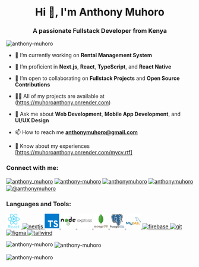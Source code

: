 <h1 align="center">Hi 👋, I'm Anthony Muhoro</h1>
<h3 align="center">A passionate Fullstack Developer from Kenya</h3>

<p align="left"> <img src="https://komarev.com/ghpvc/?username=anthony-muhoro&label=Profile%20views&color=0e75b6&style=flat" alt="anthony-muhoro" /> </p>

- 🔭 I’m currently working on **Rental Management System**

- 🌱 I’m proficient in **Next.js**, **React**, **TypeScript**, and **React Native**

- 👯 I’m open to collaborating on **Fullstack Projects** and **Open Source Contributions**

- 👨‍💻 All of my projects are available at (https://muhoroanthony.onrender.com)

- 💬 Ask me about **Web Development**, **Mobile App Development**, and **UI/UX Design**

- 📫 How to reach me **anthonymuhoro@gmail.com**

- 📄 Know about my experiences [https://muhoroanthony.onrender.com/mycv.rtf]

<h3 align="left">Connect with me:</h3>
<p align="left">
<a href="https://twitter.com/" target="blank"><img align="center" src="https://img.shields.io/badge/Twitter-1DA1F2?style=for-the-badge&logo=twitter&logoColor=white" alt="anthony_muhoro" /></a>
<a href="https://linkedin.com/in/anthony-muhoro" target="blank"><img align="center" src="https://img.shields.io/badge/LinkedIn-0077B5?style=for-the-badge&logo=linkedin&logoColor=white" alt="anthony-muhoro" /></a>
<a href="https://dev.to/anthonymuhoro" target="blank"><img align="center" src="https://img.shields.io/badge/Dev.to-0A0A0A?style=for-the-badge&logo=dev.to&logoColor=white" alt="anthonymuhoro" /></a>
<a href="https://hashnode.com/@anthonymuhoro" target="blank"><img align="center" src="https://img.shields.io/badge/Hashnode-2962FF?style=for-the-badge&logo=hashnode&logoColor=white" alt="anthonymuhoro" /></a>
<a href="https://medium.com/@anthonymuhoro" target="blank"><img align="center" src="https://img.shields.io/badge/Medium-12100E?style=for-the-badge&logo=medium&logoColor=white" alt="@anthonymuhoro" /></a>
</p>

<h3 align="left">Languages and Tools:</h3>
<p align="left">
  <a href="https://reactjs.org/" target="_blank" rel="noreferrer"> <img src="https://raw.githubusercontent.com/devicons/devicon/master/icons/react/react-original-wordmark.svg" alt="react" width="40" height="40"/> </a>
  <a href="https://nextjs.org/" target="_blank" rel="noreferrer"> <img src="https://cdn.worldvectorlogo.com/logos/nextjs-2.svg" alt="nextjs" width="40" height="40"/> </a>
  <a href="https://www.typescriptlang.org/" target="_blank" rel="noreferrer"> <img src="https://raw.githubusercontent.com/devicons/devicon/master/icons/typescript/typescript-original.svg" alt="typescript" width="40" height="40"/> </a>
  <a href="https://nodejs.org" target="_blank" rel="noreferrer"> <img src="https://raw.githubusercontent.com/devicons/devicon/master/icons/nodejs/nodejs-original-wordmark.svg" alt="nodejs" width="40" height="40"/> </a>
  <a href="https://expressjs.com" target="_blank" rel="noreferrer"> <img src="https://raw.githubusercontent.com/devicons/devicon/master/icons/express/express-original-wordmark.svg" alt="express" width="40" height="40"/> </a>
  <a href="https://www.mongodb.com/" target="_blank" rel="noreferrer"> <img src="https://raw.githubusercontent.com/devicons/devicon/master/icons/mongodb/mongodb-original-wordmark.svg" alt="mongodb" width="40" height="40"/> </a>
  <a href="https://www.postgresql.org" target="_blank" rel="noreferrer"> <img src="https://raw.githubusercontent.com/devicons/devicon/master/icons/postgresql/postgresql-original-wordmark.svg" alt="postgresql" width="40" height="40"/> </a>
  <a href="https://www.mysql.com/" target="_blank" rel="noreferrer"> <img src="https://raw.githubusercontent.com/devicons/devicon/master/icons/mysql/mysql-original-wordmark.svg" alt="mysql" width="40" height="40"/> </a>
  <a href="https://firebase.google.com/" target="_blank" rel="noreferrer"> <img src="https://www.vectorlogo.zone/logos/firebase/firebase-icon.svg" alt="firebase" width="40" height="40"/> </a>
  <a href="https://git-scm.com/" target="_blank" rel="noreferrer"> <img src="https://www.vectorlogo.zone/logos/git-scm/git-scm-icon.svg" alt="git" width="40" height="40"/> </a>
  <a href="https://www.figma.com/" target="_blank" rel="noreferrer"> <img src="https://www.vectorlogo.zone/logos/figma/figma-icon.svg" alt="figma" width="40" height="40"/> </a>
  <a href="https://tailwindcss.com/" target="_blank" rel="noreferrer"> <img src="https://www.vectorlogo.zone/logos/tailwindcss/tailwindcss-icon.svg" alt="tailwind" width="40" height="40"/> </a>
</p>

<p><img align="left" src="https://github-readme-stats.vercel.app/api/top-langs?username=anthony-muhoro&show_icons=true&locale=en&layout=compact" alt="anthony-muhoro" /></p>

<p>&nbsp;<img align="center" src="https://github-readme-stats.vercel.app/api?username=anthony-muhoro&show_icons=true&locale=en" alt="anthony-muhoro" /></p>

<p><img align="center" src="https://github-readme-streak-stats.herokuapp.com/?user=anthony-muhoro&" alt="anthony-muhoro" /></p>
